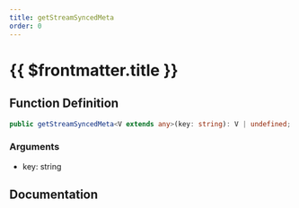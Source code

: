 ```yaml
---
title: getStreamSyncedMeta
order: 0
---
```


# {{ $frontmatter.title }}

## Function Definition

```ts
public getStreamSyncedMeta<V extends any>(key: string): V | undefined;
```

### Arguments

* key: string

## Documentation

<!--@include: ./parts/getStreamSyncedMeta.md-->
